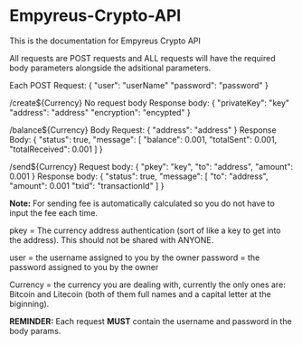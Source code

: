 # Empyreus-Crypto-API
This is the documentation for Empyreus Crypto API

All requests are POST requests and ALL requests will have the required body parameters alongside the adsitional parameters.

Each POST Request:
{
    "user": "userName"
    "password": "password"
}


/create${Currency}
No request body
Response body:
{
    "privateKey": "key"
    "address": "address"
    "encryption": "encypted"
}

/balance${Currency}
Body Request: 
{
    "address": "address"
}
Response Body:
{
    "status": true,
    "message": [
       "balance": 0.001,
       "totalSent": 0.001,
       "totalReceived": 0.001
    ]
}

/send${Currency}
Request body:
{
    "pkey": "key",
    "to": "address",
    "amount": 0.001
}
Response body:
{
    "status": true,
    "message": [
        "to": "address",
        "amount": 0.001
        "txid": "transactionId"
    ]
}

**Note:** For sending fee is automatically calculated so you do not have to input the fee each time.

pkey = The currency address authentication (sort of like a key to get into the address). This should not be shared with ANYONE.

user = the username assigned to you by the owner
password = the password assigned to you by the owner

Currency = the currency you are dealing with, currently the only ones are: Bitcoin and Litecoin (both of them full names and a capital letter at the biginning).

**REMINDER:** Each request **MUST** contain the username and password in the body params.
